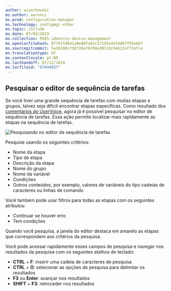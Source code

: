 ```yaml
---
author: aczechowski
ms.author: aaroncz
ms.prod: configuration-manager
ms.technology: configmgr-other
ms.topic: include
ms.date: 07/03/2019
ms.collection: M365-identity-device-management
ms.openlocfilehash: 8776710041a9e88fe62c17195a4d34db7f95eb67
ms.sourcegitcommit: 5a36200c738f20a78299a30723c8e613af71efce
ms.translationtype: HT
ms.contentlocale: pt-BR
ms.lasthandoff: 07/12/2019
ms.locfileid: "67844037"
---
```

## <a name="bkmk_tsedit"></a> Pesquisar o editor de sequência de tarefas

<!--4621085-->

Se você tiver uma grande sequência de tarefas com muitas etapas e grupos, talvez seja difícil encontrar etapas específicas. Como resultado dos [comentários do UserVoice](https://configurationmanager.uservoice.com/forums/300492-ideas/suggestions/10015995-task-sequence-editor-search), agora já é possível pesquisar no editor de sequência de tarefas. Essa ação permite localizar mais rapidamente as etapas na sequência de tarefas.

![Pesquisando no editor de sequência de tarefas](../../media/4621085-task-sequence-search.png)

Pesquise usando os seguintes critérios:

- Nome da etapa
- Tipo de etapa
- Descrição da etapa
- Nome do grupo
- Nome da variável
- Condições
- Outros conteúdos, por exemplo, valores de variáveis do tipo cadeias de caracteres ou linhas de comando

Você também pode usar filtros para todas as etapas com os seguintes atributos:

- Continuar se houver erro
- Tem condições

Quando você pesquisa, a janela do editor destaca em amarelo as etapas que correspondem aos critérios da pesquisa.

Você pode acessar rapidamente esses campos de pesquisa e navegar nos resultados da pesquisa com os seguintes atalhos de teclado:

- **CTRL** + **F**: inserir uma cadeia de caracteres de pesquisa
- **CTRL** + **O**: selecionar as opções de pesquisa para delimitar os resultados
- **F3** ou **Enter**: avançar nos resultados
- **SHIFT** + **F3**: retroceder nos resultados
